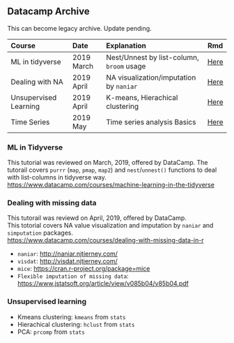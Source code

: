 ## Datacamp Archive

This can become legacy archive. Update pending.


|**Course**             | **Date**                         | **Explanation**                         | **Rmd**|
| :---------------------| :-------------------------- | :------------------------------------------- |----------|
| ML in tidyverse       | 2019 March                  |  Nest/Unnest by list-column, `broom` usage   |[Here](https://github.com/kojimizu/Datacamp/blob/master/ML%20in%20Tidyverse/ML_in_Tidyverse.md)          |
| Dealing with NA       | 2019 April                  |  NA visualization/imputation by `naniar`     |[Here](https://github.com/kojimizu/Datacamp/blob/master/Missing%20data%20(DC)/Dealing_with_missing_data.md)         |
| Unsupervised Learning | 2019 April                  |  K-means, Hierachical clustering             |[Here](https://github.com/kojimizu/Datacamp/blob/master/Unsupervised%20Learning/Unsupervised_learning.md)          |
| Time Series | 2019 May                  |  Time series analysis Basics             |[Here]()          |


###  ML in Tidyverse   
This tutorial was reviewed on March, 2019, offered by DataCamp.
The tutorail covers `purrr` (`map`, `pmap`, `map2`) and `nest`/`unnest()` functions to deal with list-columns in tidyverse way.  
https://www.datacamp.com/courses/machine-learning-in-the-tidyverse  

### Dealing with missing data  
This tutorail was reviewd on April, 2019, offered by DataCamp.  
This totorial covers NA value visualization and imputation by `naniar` and `simputation` packages.  
https://www.datacamp.com/courses/dealing-with-missing-data-in-r

- `naniar`: http://naniar.njtierney.com/  
- `visdat`: http://visdat.njtierney.com/  
- `mice`: https://cran.r-project.org/package=mice
- `Flexible imputation of missing data`: https://www.jstatsoft.org/article/view/v085b04/v85b04.pdf

### Unsupervised learning

- Kmeans clustering: `kmeans` from `stats`
- Hierachical clustering: `hclust` from `stats`  
- PCA: `prcomp` from `stats`



